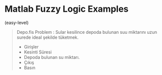 # Matlab Fuzzy Logic Examples
(easy-level)

> Depo.fis
> Problem : Sular kesilince depoda bulunan suu miktarını uzun surede ideal şekilde tüketmek.
> * Girişler
>  * Kesinti Süresi
>  * Depoda bulunan su miktarı.
> * Çıkış
>  * Basın

